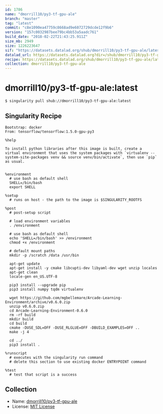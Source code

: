 ```yaml
---
id: 1786
name: "dmorrill10/py3-tf-gpu-ale"
branch: "master"
tag: "latest"
commit: "c8e1090ea47759c8668ad9e6072729dcde12f9b6"
version: "157c0032987bee79bc4bb53a5aadc761"
build_date: "2018-02-22T21:43:25.911Z"
size_mb: 2949
size: 1226223647
sif: "https://datasets.datalad.org/shub/dmorrill10/py3-tf-gpu-ale/latest/2018-02-22-c8e1090e-157c0032/157c0032987bee79bc4bb53a5aadc761.simg"
datalad_url: https://datasets.datalad.org?dir=/shub/dmorrill10/py3-tf-gpu-ale/latest/2018-02-22-c8e1090e-157c0032/
recipe: https://datasets.datalad.org/shub/dmorrill10/py3-tf-gpu-ale/latest/2018-02-22-c8e1090e-157c0032/Singularity
collection: dmorrill10/py3-tf-gpu-ale
---
```


# dmorrill10/py3-tf-gpu-ale:latest

```bash
$ singularity pull shub://dmorrill10/py3-tf-gpu-ale:latest
```

## Singularity Recipe

```singularity
Bootstrap: docker
From: tensorflow/tensorflow:1.5.0-gpu-py3

%help

To install python libraries after this image is built, create a virtual environment that uses the system packages with `virtualenv --system-site-packages venv && source venv/bin/activate`, then use `pip` as usual.


%environment
  # use bash as default shell
  SHELL=/bin/bash
  export SHELL

%setup
  # runs on host - the path to the image is $SINGULARITY_ROOTFS

%post
  # post-setup script

  # load environment variables
  . /environment

  # use bash as default shell
  echo 'SHELL=/bin/bash' >> /environment
  chmod +x /environment

  # default mount paths
  mkdir -p /scratch /data /usr/bin

  apt-get update
  apt-get install -y cmake libcupti-dev libyaml-dev wget unzip locales
  apt-get clean
  locale-gen en_US.UTF-8

  pip3 install --upgrade pip
  pip3 install numpy tqdm virtualenv

  wget https://github.com/mgbellemare/Arcade-Learning-Environment/archive/v0.6.0.zip
  unzip v0.6.0.zip
  cd Arcade-Learning-Environment-0.6.0
  rm -rf build
  mkdir build
  cd build
  cmake -DUSE_SDL=OFF -DUSE_RLGLUE=OFF -DBUILD_EXAMPLES=OFF ..
  make -j 4

  cd ../
  pip3 install .

%runscript
  # executes with the singularity run command
  # delete this section to use existing docker ENTRYPOINT command

%test
  # test that script is a success
```

## Collection

 - Name: [dmorrill10/py3-tf-gpu-ale](https://github.com/dmorrill10/py3-tf-gpu-ale)
 - License: [MIT License](https://api.github.com/licenses/mit)


